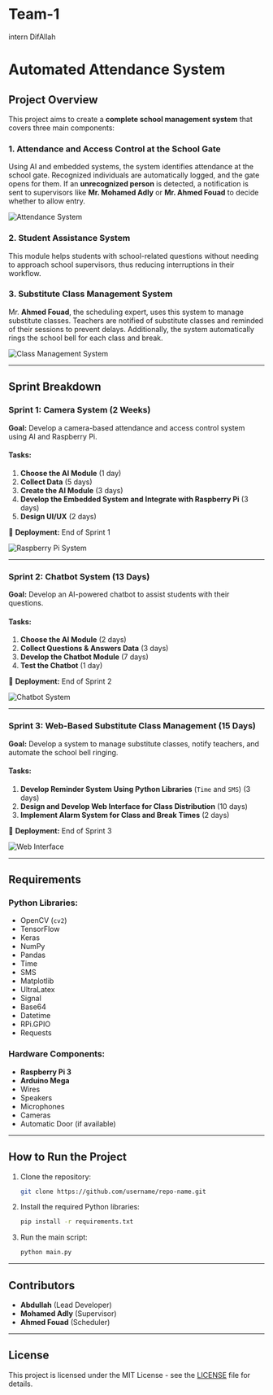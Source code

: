 # Team-1
intern DifAllah 


# Automated Attendance System

## Project Overview
This project aims to create a **complete school management system** that covers three main components:

### 1. Attendance and Access Control at the School Gate
Using AI and embedded systems, the system identifies attendance at the school gate. Recognized individuals are automatically logged, and the gate opens for them. If an **unrecognized person** is detected, a notification is sent to supervisors like **Mr. Mohamed Adly** or **Mr. Ahmed Fouad** to decide whether to allow entry.

![Attendance System](https://link_to_attendance_image)

### 2. Student Assistance System
This module helps students with school-related questions without needing to approach school supervisors, thus reducing interruptions in their workflow.

### 3. Substitute Class Management System
Mr. **Ahmed Fouad**, the scheduling expert, uses this system to manage substitute classes. Teachers are notified of substitute classes and reminded of their sessions to prevent delays. Additionally, the system automatically rings the school bell for each class and break.

![Class Management System](https://link_to_class_management_image)

---

## Sprint Breakdown

### Sprint 1: Camera System (2 Weeks)
**Goal:** Develop a camera-based attendance and access control system using AI and Raspberry Pi.

#### Tasks:
1. **Choose the AI Module** (1 day)
2. **Collect Data** (5 days)
3. **Create the AI Module** (3 days)
4. **Develop the Embedded System and Integrate with Raspberry Pi** (3 days)
5. **Design UI/UX** (2 days)

📅 **Deployment:** End of Sprint 1

![Raspberry Pi System](https://link_to_raspberry_pi_image)

---

### Sprint 2: Chatbot System (13 Days)
**Goal:** Develop an AI-powered chatbot to assist students with their questions.

#### Tasks:
1. **Choose the AI Module** (2 days)
2. **Collect Questions & Answers Data** (3 days)
3. **Develop the Chatbot Module** (7 days)
4. **Test the Chatbot** (1 day)

📅 **Deployment:** End of Sprint 2

![Chatbot System](https://link_to_chatbot_image)

---

### Sprint 3: Web-Based Substitute Class Management (15 Days)
**Goal:** Develop a system to manage substitute classes, notify teachers, and automate the school bell ringing.

#### Tasks:
1. **Develop Reminder System Using Python Libraries** (`Time` and `SMS`) (3 days)
2. **Design and Develop Web Interface for Class Distribution** (10 days)
3. **Implement Alarm System for Class and Break Times** (2 days)

📅 **Deployment:** End of Sprint 3

![Web Interface](https://link_to_web_interface_image)

---

## Requirements

### Python Libraries:
- OpenCV (`cv2`)
- TensorFlow
- Keras
- NumPy
- Pandas
- Time
- SMS
- Matplotlib
- UltraLatex
- Signal
- Base64
- Datetime
- RPi.GPIO
- Requests

### Hardware Components:
- **Raspberry Pi 3**
- **Arduino Mega**
- Wires
- Speakers
- Microphones
- Cameras
- Automatic Door (if available)

---

## How to Run the Project

1. Clone the repository:
    ```bash
    git clone https://github.com/username/repo-name.git
    ```
2. Install the required Python libraries:
    ```bash
    pip install -r requirements.txt
    ```
3. Run the main script:
    ```bash
    python main.py
    ```

---

## Contributors
- **Abdullah** (Lead Developer)
- **Mohamed Adly** (Supervisor)
- **Ahmed Fouad** (Scheduler)

---

## License
This project is licensed under the MIT License - see the [LICENSE](LICENSE) file for details.

